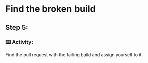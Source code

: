 # Find the broken build

## Step 5:

### :keyboard: Activity:

Find the pull request with the failing build and assign yourself to it.
